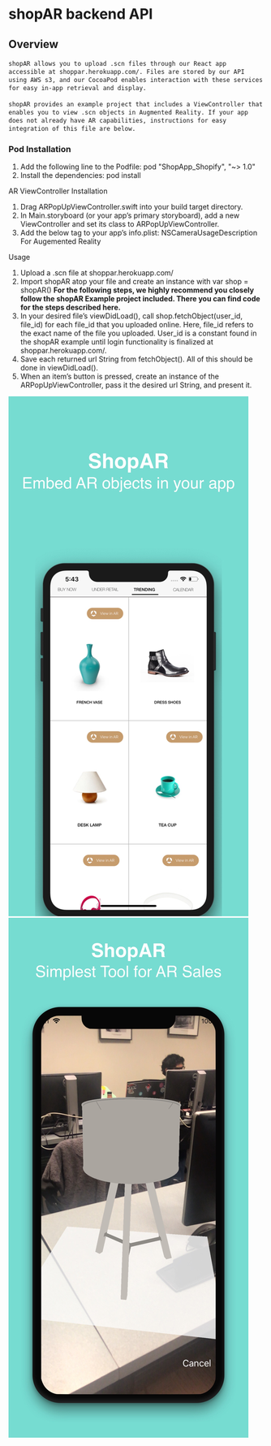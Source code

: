 <h1>shopAR backend API</h2>

<h2>Overview</h2>
	
	shopAR allows you to upload .scn files through our React app accessible at shoppar.herokuapp.com/. Files are stored by our API using AWS s3, and our CocoaPod enables interaction with these services for easy in-app retrieval and display.

	shopAR provides an example project that includes a ViewController that enables you to view .scn objects in Augmented Reality. If your app does not already have AR capabilities, instructions for easy integration of this file are below.

<h3> Pod Installation </h3>

1. Add the following line to the Podfile:
	pod "ShopApp_Shopify", "~> 1.0"
2. Install the dependencies:
	pod install

AR ViewController Installation

1. Drag ARPopUpViewController.swift into your build target directory.
2. In Main.storyboard (or your app’s primary storyboard), add a new ViewController and set its class to ARPopUpViewController.
3. Add the below tag to your app’s info.plist:
	<key>NSCameraUsageDescription</key>
        <string>For Augemented Reality</string>

Usage

1. Upload a .scn file at shoppar.herokuapp.com/
2. Import shopAR atop your file and create an instance with var shop = shopAR()
	**For the following steps, we highly recommend you closely follow the shopAR Example project included. There you can find code for the steps described here.**
3. In your desired file’s viewDidLoad(), call shop.fetchObject(user_id, file_id) for each file_id that you uploaded online. Here, file_id refers to the exact name of the file you uploaded. User_id is a constant found in the shopAR example until login functionality is finalized at shoppar.herokuapp.com/.
4. Save each returned url String from fetchObject(). All of this should be done in viewDidLoad().
5. When an item’s button is pressed, create an instance of the ARPopUpViewController, pass it the desired url String, and present it.

![Screenshots of Demo Project](https://github.com/thefishstick/shopAR/blob/master/IMG_9023.JPG)
![Screenshots of Demo Project](https://github.com/thefishstick/shopAR/blob/master/IMG_9024.JPG)

